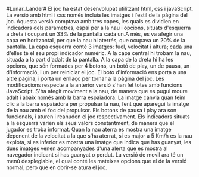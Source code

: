 #Lunar_Lander#
El joc ha estat desenvolupat utilitzant html, css i javaScript.
La versió amb html i css només incluia les imatges i l'estil de la pàgina del joc.
Aquesta versió comptava amb tres capes, les quals es dividien en indicadors dels parametres, espai per a la nau i opcions, situats d'esquerra a dreta i ocupant un 33% de la pantalla cada un.A més, es va afegir una capa en horitzontal, per que la nau hi aterrés, que ocupava un 20% de la pantalla.
La capa esquerra conté 3 imatges: fuel, velocitat i altura; cada una d'elles té el seu propi indicador numéric.
A la capa central hi trobam la nau, situada a la part d'adalt de la pantalla.
A la capa de la dreta hi ha les opcions, que són formades per 4 botons, un botó de play, un de pausa, un d'informació, i un per reiniciar el joc.
El boto d'informació ens porta a una altre pàgina, i porta un enllaçc per tornar a la pàgina del joc.
Les modificacions respecte a la anterior versió s'han fet totes amb funcions JavaScript.
S'ha afegit moviment a la nau, de manera que es pugui moure adalt i abaix només amb la barra espaiadora.
La imatge canvia quan feim clic a la barra espaiadora per propulsar la nau, fent que aparegui la imatge de la nau amb el foc del propulsor.
Els botons de pausa i play ara son funcionals, i aturen i reanuden el joc respectivament.
Els indicadors situats a la esquerra varien els seus valors constantment, de manera que el jugador es troba informat.
Quan la nau aterra es mostra una imatge depenent de la velocitat a la que s'ha aterrat, si es major a 5 Km/h es la nau explota, si es inferior es mostra una imatge que indica que has guanyat, les dues imatges venen acompanyades d'una alerta que es mostra al navegador indicant si has guanyat o perdut.
La versió de movil ara té un menú despleglable, el qual conté les mateixes opcions que el de la versió normal, pero que en obrir-se atura el joc.


